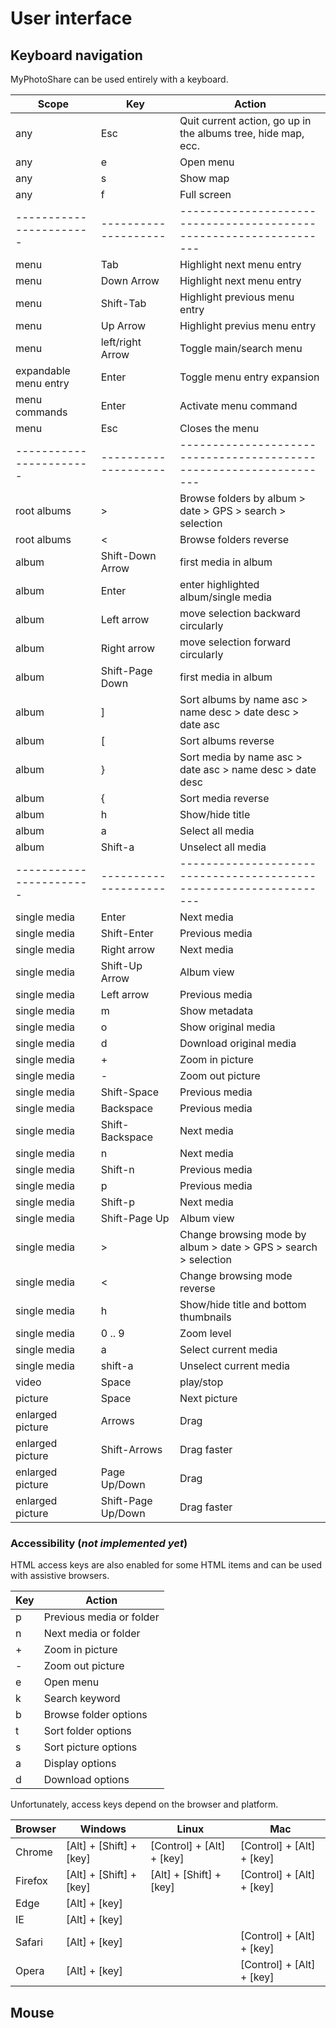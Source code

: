 # User interface

## Keyboard navigation

MyPhotoShare can be used entirely with a keyboard.

|         Scope         |         Key        |                           Action                                 |
|-----------------------|--------------------|------------------------------------------------------------------|
| any                   | Esc                | Quit current action, go up in the albums tree, hide map, ecc.    |
| any                   | e                  | Open menu                                                        |
| any                   | s                  | Show map                                                         |
| any                   | f                  | Full screen                                                      |
|-----------------------|--------------------|------------------------------------------------------------------|
| menu                  | Tab                | Highlight next menu entry                                        |
| menu                  | Down Arrow         | Highlight next menu entry                                        |
| menu                  | Shift-Tab          | Highlight previous menu entry                                    |
| menu                  | Up Arrow           | Highlight previus menu entry                                     |
| menu                  | left/right Arrow   | Toggle main/search menu                                          |
| expandable menu entry | Enter              | Toggle menu entry expansion                                      |
| menu commands         | Enter              | Activate menu command                                            |
| menu                  | Esc                | Closes the menu                                                  |
|-----------------------|--------------------|------------------------------------------------------------------|
| root albums           | >                  | Browse folders by album > date > GPS > search > selection        |
| root albums           | <                  | Browse folders reverse                                           |
| album                 | Shift-Down Arrow   | first media in album                                             |
| album                 | Enter              | enter highlighted album/single media                             |
| album                 | Left arrow         | move selection backward circularly                               |
| album                 | Right arrow        | move selection forward circularly                                |
| album                 | Shift-Page Down    | first media in album                                             |
| album                 | ]                  | Sort albums by name asc > name desc > date desc > date asc       |
| album                 | [                  | Sort albums reverse                                              |
| album                 | }                  | Sort media by name asc > date asc > name desc > date desc        |
| album                 | {                  | Sort media reverse                                               |
| album                 | h                  | Show/hide title                                                  |
| album                 | a                  | Select all media                                                 |
| album                 | Shift-a            | Unselect all media                                               |
|-----------------------|--------------------|------------------------------------------------------------------|
| single media          | Enter              | Next media                                                       |
| single media          | Shift-Enter        | Previous media                                                   |
| single media          | Right arrow        | Next media                                                       |
| single media          | Shift-Up Arrow     | Album view                                                       |
| single media          | Left arrow         | Previous media                                                   |
| single media          | m                  | Show metadata                                                    |
| single media          | o                  | Show original media                                              |
| single media          | d                  | Download original media                                          |
| single media          | +                  | Zoom in picture                                                  |
| single media          | -                  | Zoom out picture                                                 |
| single media          | Shift-Space        | Previous media                                                   |
| single media          | Backspace          | Previous media                                                   |
| single media          | Shift-Backspace    | Next media                                                       |
| single media          | n                  | Next media                                                       |
| single media          | Shift-n            | Previous media                                                   |
| single media          | p                  | Previous media                                                   |
| single media          | Shift-p            | Next media                                                       |
| single media          | Shift-Page Up      | Album view                                                       |
| single media          | >                  | Change browsing mode by album > date > GPS > search > selection  |
| single media          | <                  | Change browsing mode reverse                                     |
| single media          | h                  | Show/hide title and bottom thumbnails                            |
| single media          | 0 .. 9             | Zoom level                                                       |
| single media          | a                  | Select current media                                             |
| single media          | shift-a            | Unselect current media                                           |
| video                 | Space              | play/stop                                                        |
| picture               | Space              | Next picture                                                     |
| enlarged picture      | Arrows             | Drag                                                             |
| enlarged picture      | Shift-Arrows       | Drag faster                                                      |
| enlarged picture      | Page Up/Down       | Drag                                                             |
| enlarged picture      | Shift-Page Up/Down | Drag faster                                                      |

### Accessibility (_not implemented yet_)

HTML access keys are also enabled for some HTML items and can be used with assistive browsers.

| Key              | Action                                                     |
|------------------|------------------------------------------------------------|
| p                | Previous media or folder                                   |
| n                | Next media or folder                                       |
| +                | Zoom in picture                                            |
| -                | Zoom out picture                                           |
| e                | Open menu                                                  |
| k                | Search keyword                                             |
| b                | Browse folder options                                      |
| t                | Sort folder options                                        |
| s                | Sort picture options                                       |
| a                | Display options                                            |
| d                | Download options                                           |

Unfortunately, access keys depend on the browser and platform.

| Browser    | Windows                        | Linux                             | Mac                               |
|------------|--------------------------------|-----------------------------------|-----------------------------------|
| Chrome     | [Alt] + [Shift] + [key]        | [Control] + [Alt] + [key]         | [Control] + [Alt] + [key]         |
| Firefox    | [Alt] + [Shift] + [key]        | [Alt] + [Shift] + [key]           | [Control] + [Alt] + [key]         |
| Edge       | [Alt] + [key]                  |                                   |                                   |
| IE         | [Alt] + [key]                  |                                   |                                   |
| Safari     | [Alt] + [key]                  |                                   | [Control] + [Alt] + [key]         |
| Opera      | [Alt] + [key]                  |                                   | [Control] + [Alt] + [key]         |

## Mouse
